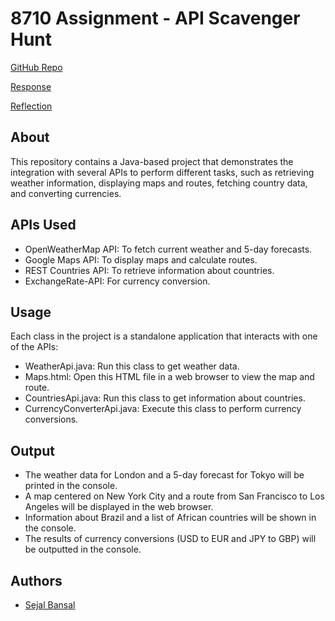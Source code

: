 # 8710 Assignment - API Scavenger Hunt


[GitHub Repo](https://github.com/sejal-bansal/api-scavenger-hunt)

[Response](https://github.com/sejal-bansal/api-scavenger-hunt/blob/master/api_response.pdf)

[Reflection](https://github.com/sejal-bansal/api-scavenger-hunt/blob/master/Reflection.pdf) 

## About

This repository contains a Java-based project that demonstrates the integration with several APIs to perform different tasks,
such as retrieving weather information, displaying maps and routes, fetching country data, and converting currencies.

## APIs Used
* OpenWeatherMap API: To fetch current weather and 5-day forecasts.
* Google Maps API: To display maps and calculate routes.
* REST Countries API: To retrieve information about countries.
* ExchangeRate-API: For currency conversion.

## Usage
Each class in the project is a standalone application that interacts with one of the APIs:

* WeatherApi.java: Run this class to get weather data.
* Maps.html: Open this HTML file in a web browser to view the map and route.
* CountriesApi.java: Run this class to get information about countries.
* CurrencyConverterApi.java: Execute this class to perform currency conversions.

## Output 
* The weather data for London and a 5-day forecast for Tokyo will be printed in the console.
* A map centered on New York City and a route from San Francisco to Los Angeles will be displayed in the web browser.
* Information about Brazil and a list of African countries will be shown in the console.
* The results of currency conversions (USD to EUR and JPY to GBP) will be outputted in the console.

## Authors
* [Sejal Bansal](https://github.com/sejal-bansal)